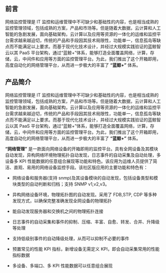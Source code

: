 ## 前言

网络监控管理是 IT 监控和运维管理中不可缺少和基础性的内容，也是相当成熟的监控管理领域，包括成熟的方案，产品和市场等。但是随着大数据，云计算和人工智能的急剧发展，面向基础架构，云计算以及应用等资源的一体化的运维和监控平台需求越来越迫切，传统的产品和手段因其技术局限性，功能单一，信息孤岛等缺点而不能满足以上要求。而基于现代化技术设计，并经过大规模实践验证的蓝鲸智云以其 PaaS 平台架构，通过“蓝鲸+”体系，能够打造全面覆盖网络，计算，存储，云，中间件和应用等方面的监控管理平台。为此，我们推出了这个开箱即用，高度自动化的网络管理平台，从而进一步极大的丰富了 **“蓝鲸+”** 体系。

## 产品简介

网络监控管理是 IT 监控和运维管理中不可缺少和基础性的内容，也是相当成熟的监控管理领域，包括成熟的方案，产品和市场等。但是随着大数据，云计算和人工智能的急剧发展，面向基础架构，云计算以及应用等资源的一体化的运维和监控平台需求越来越迫切，传统的产品和手段因其技术局限性，功能单一，信息孤岛等缺点而不能满足以上要求。而基于现代化技术设计，并经过大规模实践验证的蓝鲸智云以其 PaaS 平台架构，通过“蓝鲸+”体系，能够打造全面覆盖网络，计算，存储，云，中间件和应用等方面的监控管理平台。为此，我们推出了这个开箱即用，高度自动化的网络管理平台，从而进一步极大的丰富了 **“蓝鲸+”** 体系。

**“网络管理”** 是一款面向网络设备的开箱即用的监控平台。具有全网设备及其模块自动发现，异构网络环境物理拓扑自动发现，日志事件的自动采集及自动处理，多设备多 KPI 性能数据的任意组合展现等功能和特色。该应用为运维人员提供了简洁、直观、易用的网络设备监控手段。该社区版应用的主要功能和特色有：

  - 网络设备和服务器(支持 snmp)及其设备模块的自动发现，包括设备类型和模块类型的自动判断和归档；支持 SNMP v1,v2,v3。

  - 异构网络设备环境，物理拓扑图的自动发现。采用了 FDB,STP, CDP 等多种发现方式，以确保完整准确发现全网设备的物理拓扑

  - 能自动发现服务器和交换机之间的物理拓扑连接

  - 日志事件的自动采集和事件的抑制、压缩、丰富、自愈、转发、合并、升降级等处理

  - 支持低级别事件的自动降级处理，从而可以抑制不必要的事件

  - 预置常见的性能 KPI 指标，新增设备无需定义 KPI，即会自动采集常用的性能指标数据

  - 多设备、多端口、多 KPI 性能数据可以任意组合展现
